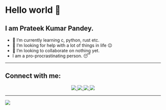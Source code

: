 # Hello world 👋
## I am Prateek Kumar Pandey.
- 🌱 I’m currently learning c, python, rust etc.
- 🤔 I’m looking for help with a lot of things in life :neutral_face:
- 👯 I’m looking to collaborate on nothing yet.
- I am a pro-procrastinating person. 😴
<hr>

##  Connect with me:
<!-- [Facebook](https://www.facebook.com/prateek.kumarpandey.18/)
- [Linkedin](https://www.linkedin.com/in/prateek-kumar-pandey-6422081ba/)
-->
<p align="center">
 <a href="mailto:prateekkp26@gmail.com">
 <img src="https://img.shields.io/badge/-Contact_Me-BC4E48?style=flat-square&logo=Gmail&logoColor=white&link=mailto:prateekkp26@gmail.com" />
 </a>
 <a href="https://facebook.com/prateek.kumarpandey.18/" target="_blank">
 <img src="https://img.shields.io/badge/-Facebook-116BBC?style=flat-square&logo=Facebook&logoColor=white&link=https://facebook.com/prateek.kumarpandey.18/" /> 
 </a>
 <a href="https://www.linkedin.com/in/prateek-kumar-pandey-6422081ba/" target="_blank">
 <img src="https://img.shields.io/badge/-LinkedIn-blue?style=flat-square&logo=Linkedin&logoColor=white&link=https://www.linkedin.com/in/prateek-kumar-pandey-6422081ba/"  />
 </a>
 <a href="https://github.com/prateekkp20" target="_blank">
 <img src="https://img.shields.io/github/followers/prateekkp20?label=follow&style=social" />
 </a>
</p>
<hr>
<!--[![Top Languages](https://github-readme-stats.vercel.app/api/top-langs/?username=prateekkp20&theme=radical)](https://github.com/github-readme-stats.vercel.api/top-langs?username=prateekkp20)-->
<img align="center" src="https://github-readme-stats.vercel.app/api?username=prateekkp20&show_icons=true&theme=dracula&bg_color=2D2D2D&text_color=fff6ea">

